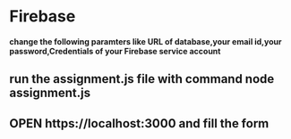 # Firebase
#### change the following paramters like URL of database,your email id,your password,Credentials of your Firebase service account
## run the assignment.js file with command node assignment.js
## OPEN https://localhost:3000 and fill the form
